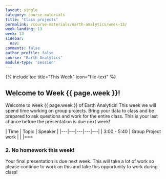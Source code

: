 ```yaml
---
layout: single
category: course-materials
title: "Class projects"
permalink: /course-materials/earth-analytics/week-13/
week-landing: 13
week: 13
sidebar:
  nav:
comments: false
author_profile: false
course: "Earth Analytics"
module-type: 'session'
---
```


{% include toc title="This Week" icon="file-text" %}

<div class="notice--info" markdown="1">

## <i class="fa fa-ship" aria-hidden="true"></i> Welcome to Week {{ page.week }}!

Welcome to week {{ page.week }} of Earth Analytics! This week we will spend time
working on group projects. Bring your data to class and be prepared to ask
questions and work for the entire class. This is your last chance before the
presentation is due next week!

</div>

|  Time | Topic   | Speaker   |
|---|---|---|---|---|
| 3:00 - 5:40  | Group Project work  |   |
|===



### 2. No homework this week!

Your final presentation is due next week. This will take a lot of work so
please continue to work on this and take this opportunity to work during class!
